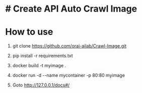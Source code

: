 <h1> # Create API Auto Crawl Image </h1>

# How to use

1. git clone https://github.com/orai-ailab/Crawl-Image.git

2. pip install -r requirements.txt

3. docker build -t myimage .

4. docker run -d --name mycontainer -p 80:80 myimage

5. Goto http://127.0.0.1/docs#/
